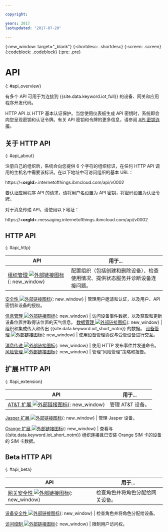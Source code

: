 ```yaml
---

copyright:

years: 2017
lastupdated: "2017-07-20"

---
```


{:new_window: target="\_blank"}
{:shortdesc: .shortdesc}
{:screen: .screen}
{:codeblock: .codeblock}
{:pre: .pre}


# API
{: #api_overview}

有多个 API 可用于为连接到 {{site.data.keyword.iot_full}} 的设备、网关和应用程序开发代码。

HTTP API 以 HTTP 基本认证保护。当您使用仪表板生成 API 密钥时，系统即会向您呈现密钥和认证令牌。有关 API 密钥和令牌的更多信息，请参阅 [API 密钥连接](../platform_authorization.html#api-key)。


## 关于 HTTP API
{: #api_about}

注册自己的组织后，系统会向您提供 6 个字符的组织标识，在任何 HTTP API 调用的主机名中需要该标识。在以下地址中可访问组织的基本 URL：

https://<**orgId**>.internetofthings.ibmcloud.com/api/v0002

要认证应用程序 API 的请求，请将用户名设置为 API 密钥，将密码设置为认证令牌。

对于消息传递 API，请使用以下地址：

https://<**orgId**>.messaging.internetofthings.ibmcloud.com/api/v0002

## HTTP API
{: #api_http}

API| 用于...
------------- | -------------
[组织管理 ![外部链接图标](../../../icons/launch-glyph.svg)](https://docs.internetofthings.ibmcloud.com/apis/swagger/v0002/orgAdmin.html){: new_window} | 配置组织（包括创建和删除设备）、检查使用情况、提供状态服务并诊断设备连接问题。

[安全性 ![外部链接图标](../../../icons/launch-glyph.svg)](https://docs.internetofthings.ibmcloud.com/apis/swagger/v0002/security.html){: new_window} | 管理用户邀请和认证，以及用户、API 密钥和设备的授权。

[信息管理 ![外部链接图标](../../../icons/launch-glyph.svg)](https://docs.internetofthings.ibmcloud.com/apis/swagger/v0002/info-mgmt.html){: new_window} |  访问设备事件数据，以及获取和更新设备位置并取得该位置的天气信息。
[数据管理 ![外部链接图标](../../../icons/launch-glyph.svg)](https://docs.internetofthings.ibmcloud.com/apis/swagger/v0002/state-mgmt.html){: new_window}   |   组织和集成传入和传出 {{site.data.keyword.iot_short_notm}} 的数据。
[设备管理 ![外部链接图标](../../../icons/launch-glyph.svg)](https://docs.internetofthings.ibmcloud.com/apis/swagger/v0002/deviceMgmt.html){: new_window} | 使用设备管理协议与受管设备进行交互。

[消息传递 ![外部链接图标](../../../icons/launch-glyph.svg)](https://docs.internetofthings.ibmcloud.com/apis/swagger/v0002/http-messaging.html){: new_window}   | 使用 HTTP 发布事件并发送命令。
[风险管理 ![外部链接图标](../../../icons/launch-glyph.svg)](https://docs.internetofthings.ibmcloud.com/apis/swagger/v0002/riskmgmt.html){: new_window}   | 管理“风险管理”策略和报告。



## 扩展 HTTP API
{: #api_extension}

API| 用于...
------------- | -------------
[AT&T 扩展 ![外部链接图标](../../../icons/launch-glyph.svg)](https://docs.internetofthings.ibmcloud.com/apis/swagger/v0002/ext-atnt.html){: new_window} | 管理 AT&T 设备。

[Jasper 扩展 ![外部链接图标](../../../icons/launch-glyph.svg)](https://docs.internetofthings.ibmcloud.com/apis/swagger/v0002/ext-jasper.html){: new_window} | 管理 Jasper 设备。

[Orange 扩展 ![外部链接图标](../../../icons/launch-glyph.svg)](https://docs.internetofthings.ibmcloud.com/apis/swagger/v0002/ext-orange.html){: new_window} | 查看与 {{site.data.keyword.iot_short_notm}} 组织连接且已安装 Orange SIM 卡的设备的 SIM 卡数据。


## Beta HTTP API
{: #api_beta}

API| 用于...
------------- | -------------
[网关安全性 ![外部链接图标](../../../icons/launch-glyph.svg)](https://docs.internetofthings.ibmcloud.com/apis/swagger/v0002-beta/security-gateway-beta.html){: new_window}   | 检查角色并将角色分配给网关设备。

[设备安全性 ![外部链接图标](../../../icons/launch-glyph.svg)](https://docs.internetofthings.ibmcloud.com/apis/swagger/v0002-beta/security-devices-beta.html){: new_window} | 检查角色并将角色分配给设备。

[访问控制 ![外部链接图标](../../../icons/launch-glyph.svg "外部链接图标")](https://docs.internetofthings.ibmcloud.com/apis/swagger/v0002-beta/security-subjects-beta.html){: new_window} | 限制用户访问权。
